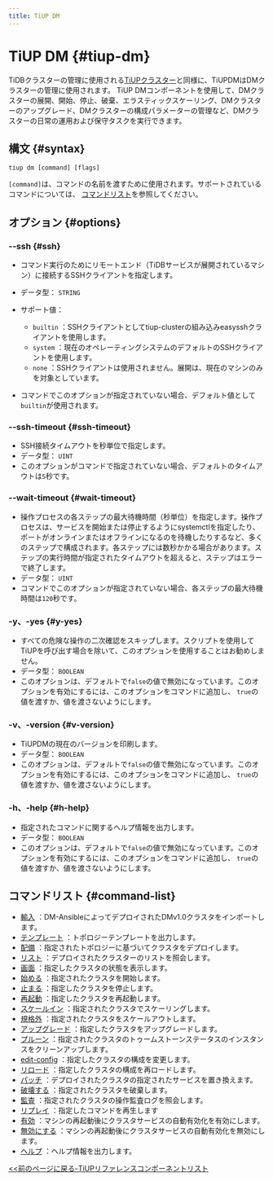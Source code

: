 ```yaml
---
title: TiUP DM
---
```


# TiUP DM {#tiup-dm}

TiDBクラスターの管理に使用される[TiUPクラスター](/tiup/tiup-component-cluster.md)と同様に、TiUPDMはDMクラスターの管理に使用されます。 TiUP DMコンポーネントを使用して、DMクラスターの展開、開始、停止、破棄、エラスティックスケーリング、DMクラスターのアップグレード、DMクラスターの構成パラメーターの管理など、DMクラスターの日常の運用および保守タスクを実行できます。

## 構文 {#syntax}

```shell
tiup dm [command] [flags]
```

`[command]`は、コマンドの名前を渡すために使用されます。サポートされているコマンドについては、 [コマンドリスト](#command-list)を参照してください。

## オプション {#options}

### --ssh {#ssh}

-   コマンド実行のためにリモートエンド（TiDBサービスが展開されているマシン）に接続するSSHクライアントを指定します。

-   データ型： `STRING`

-   サポート値：

    -   `builtin` ：SSHクライアントとしてtiup-clusterの組み込みeasysshクライアントを使用します。
    -   `system` ：現在のオペレーティングシステムのデフォルトのSSHクライアントを使用します。
    -   `none` ：SSHクライアントは使用されません。展開は、現在のマシンのみを対象としています。

-   コマンドでこのオプションが指定されていない場合、デフォルト値として`builtin`が使用されます。

### --ssh-timeout {#ssh-timeout}

-   SSH接続タイムアウトを秒単位で指定します。
-   データ型： `UINT`
-   このオプションがコマンドで指定されていない場合、デフォルトのタイムアウトは`5`秒です。

### --wait-timeout {#wait-timeout}

-   操作プロセスの各ステップの最大待機時間（秒単位）を指定します。操作プロセスは、サービスを開始または停止するようにsystemctlを指定したり、ポートがオンラインまたはオフラインになるのを待機したりするなど、多くのステップで構成されます。各ステップには数秒かかる場合があります。ステップの実行時間が指定されたタイムアウトを超えると、ステップはエラーで終了します。
-   データ型： `UINT`
-   コマンドでこのオプションが指定されていない場合、各ステップの最大待機時間は`120`秒です。

### -y、-yes {#y-yes}

-   すべての危険な操作の二次確認をスキップします。スクリプトを使用してTiUPを呼び出す場合を除いて、このオプションを使用することはお勧めしません。
-   データ型： `BOOLEAN`
-   このオプションは、デフォルトで`false`の値で無効になっています。このオプションを有効にするには、このオプションをコマンドに追加し、 `true`の値を渡すか、値を渡さないようにします。

### -v、-version {#v-version}

-   TiUPDMの現在のバージョンを印刷します。
-   データ型： `BOOLEAN`
-   このオプションは、デフォルトで`false`の値で無効になっています。このオプションを有効にするには、このオプションをコマンドに追加し、 `true`の値を渡すか、値を渡さないようにします。

### -h、-help {#h-help}

-   指定されたコマンドに関するヘルプ情報を出力します。
-   データ型： `BOOLEAN`
-   このオプションは、デフォルトで`false`の値で無効になっています。このオプションを有効にするには、このオプションをコマンドに追加し、 `true`の値を渡すか、値を渡さないようにします。

## コマンドリスト {#command-list}

-   [輸入](/tiup/tiup-component-dm-import.md) ：DM-AnsibleによってデプロイされたDMv1.0クラスタをインポートします。
-   [テンプレート](/tiup/tiup-component-dm-template.md) ：トポロジーテンプレートを出力します。
-   [配備](/tiup/tiup-component-dm-deploy.md) ：指定されたトポロジーに基づいてクラスタをデプロイします。
-   [リスト](/tiup/tiup-component-dm-list.md) ：デプロイされたクラスターのリストを照会します。
-   [画面](/tiup/tiup-component-dm-display.md) ：指定したクラスタの状態を表示します。
-   [始める](/tiup/tiup-component-dm-start.md) ：指定されたクラスタを開始します。
-   [止まる](/tiup/tiup-component-dm-stop.md) ：指定したクラスタを停止します。
-   [再起動](/tiup/tiup-component-dm-restart.md) ：指定したクラスタを再起動します。
-   [スケールイン](/tiup/tiup-component-dm-scale-in.md) ：指定されたクラスタでスケーリングします。
-   [規格外](/tiup/tiup-component-dm-scale-out.md) ：指定されたクラスタをスケールアウトします。
-   [アップグレード](/tiup/tiup-component-dm-upgrade.md) ：指定したクラスタをアップグレードします。
-   [プルーン](/tiup/tiup-component-dm-prune.md) ：指定されたクラスタのトゥームストーンステータスのインスタンスをクリーンアップします。
-   [edit-config](/tiup/tiup-component-dm-edit-config.md) ：指定したクラスタの構成を変更します。
-   [リロード](/tiup/tiup-component-dm-reload.md) ：指定したクラスタの構成を再ロードします。
-   [パッチ](/tiup/tiup-component-dm-patch.md) ：デプロイされたクラスタの指定されたサービスを置き換えます。
-   [破壊する](/tiup/tiup-component-dm-destroy.md) ：指定されたクラスタを破棄します。
-   [監査](/tiup/tiup-component-dm-audit.md) ：指定されたクラスタの操作監査ログを照会します。
-   [リプレイ](/tiup/tiup-component-dm-replay.md) ：指定したコマンドを再生します
-   [有効](/tiup/tiup-component-dm-enable.md) ：マシンの再起動後にクラスタサービスの自動有効化を有効にします。
-   [無効にする](/tiup/tiup-component-dm-disable.md) ：マシンの再起動後にクラスタサービスの自動有効化を無効にします。
-   [ヘルプ](/tiup/tiup-component-dm-help.md) ：ヘルプ情報を出力します。

[&lt;&lt;前のページに戻る-TiUPリファレンスコンポーネントリスト](/tiup/tiup-reference.md#component-list)
